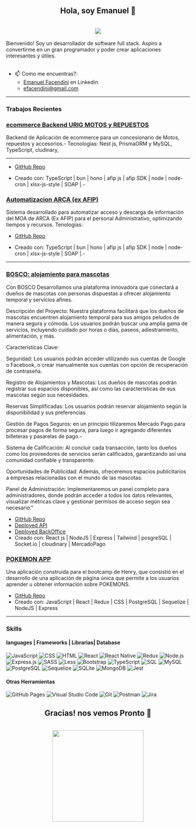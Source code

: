 <h2 align="center"> Hola, soy Emanuel</a> 👋</h2>

<div align="center"><br /><img src="https://media1.tenor.com/m/D55R-SuFKGgAAAAC/kids-goku-peace.gif"/><br /></div>
<br />
Bienvenido! Soy un desarrollador de software full stack. Aspiro a convertirme en un gran programador y poder crear aplicaciones interesantes y útiles.
<br />
<br />


- 📫 Como me encuentras?: 
  - <a href="https://www.linkedin.com/in/emanuel-facendini-4299181ba/" target="_blank">Emanuel Facendini</a> en Linkedin
  - <a href="mailto:efacendini@gmail.com">efacendini@gmail.com</a>

<hr />

### Trabajos Recientes

<h3><a href="https://github.com/EmaFacendini/ecommerce-Backend" target="_blank">ecommerce Backend URIG MOTOS y REPUESTOS</a></h3>
<p>
Backend de Aplicación de ecommerce para un concesionario de Motos, repuestos y accesorios.-
Tecnologias: Nest js, PrismaORM y MySQL, TypeScript, cludinary, 

</p>

--------------------------------

- <a href="https://github.com/MFPablo/basf_afip_automation" target="_blank">GitHub Repo</a><br />

- Creado con: TypeScript | bun | hono | afip js | afip SDK | node | node-cron | xlsx-js-style | SOAP |.- <br />

<h3><a href="https://github.com/MFPablo/basf_afip_automation" target="_blank">Automatizacion ARCA (ex AFIP)</a></h3>
<p>
Sistema desarrollado para automatizar acceso y descarga de información del MOA de ARCA (Ex AFIP)
para el personal Administrativo, optimizando tiempos y recursos.
Tenologias: 
</p>


- <a href="https://github.com/MFPablo/basf_afip_automation" target="_blank">GitHub Repo</a><br />

- Creado con: TypeScript | bun | hono | afip js | afip SDK | node | node-cron | xlsx-js-style | SOAP |.- <br />


------------------------

<h3><a href="https://front-bosco.up.railway.app/" target="_blank">BOSCO: alojamiento para mascotas</a></h3>
<p>
Con BOSCO Desarrollamos una plataforma innovadora que conectará a dueños de mascotas con personas dispuestas a ofrecer alojamiento temporal y servicios afines. 

Descripción del Proyecto:
Nuestra plataforma facilitará que los dueños de mascotas encuentren alojamiento temporal para sus amigos peludos de manera segura y cómoda. Los usuarios podrán buscar una amplia gama de servicios, incluyendo cuidado por horas o días, paseos, adiestramiento, alimentación, y más.

Características Clave:

Seguridad: Los usuarios podrán acceder utilizando sus cuentas de Google o Facebook, o crear manualmente sus cuentas con opción de recuperación de contraseña.

Registro de Alojamientos y Mascotas: Los dueños de mascotas podrán registrar sus espacios disponibles, así como las características de sus mascotas según sus necesidades.

Reservas Simplificadas: Los usuarios podrán reservar alojamiento según la disponibilidad y sus preferencias.

Gestión de Pagos Seguros: en un principio tilizaremos Mercado Pago para procesar pagos de forma segura, para luego ir agregando diferentes billeteras y pasarelas de pago.-

Sistema de Calificación: Al concluir cada transacción, tanto los dueños como los proveedores de servicios serán calificados, garantizando así una comunidad confiable y transparente.

Oportunidades de Publicidad:
Además, ofreceremos espacios publicitarios a empresas relacionadas con el mundo de las mascotas.

Panel de Administración:
Implementaremos un panel completo para administradores, donde podrán acceder a todos los datos relevantes, visualizar métricas clave y gestionar permisos de acceso según sea necesario."
</p>


- <a href="https://github.com/Seb-astiam/front-Bosco" target="_blank">GitHub Repo</a><br />
- <a href="https://front-bosco.up.railway.app/" target="_blank">Deployed API</a><br />
- <a href="https://backoffice-bosco-production.up.railway.app/." target="_blank">Deployed BackOffice</a><br />
- Creado con: React js | NodeJS | Express | Tailwind | posgreSQL | Socket.io | cloudinary | MercadoPago <br />


<h3> <a href="https://github.com/EmaFacendini/Pokemon-app-henry" target="_blank">POKEMON APP</a></h3>
Una aplicación construida para el bootcamp de Henry, que consistió en el desarrollo de una aplicación de página única que permite a los usuarios aprender u obtener información sobre POKEMONS.

- <a href="https://github.com/EmaFacendini/Pokemon-app-henry" target="_blank">GitHub Repo</a> <br />
- Creado con: JavaScript | React | Redux | CSS | PostgreSQL | Sequelize | NodeJS | Express <br />

<hr />

### Skills

<h4>languages | Frameworks | Librarias| Database </h4>
<p>
  <img alt="JavaScript" src="https://img.shields.io/badge/JavaScript-F7DF1E.svg?logo=javascript&logoColor=black">
  <img alt="CSS" src="https://img.shields.io/badge/CSS-1572B6.svg?logo=css3&logoColor=white">
  <img alt="HTML" src="https://img.shields.io/badge/HTML-E34F26.svg?logo=html5&logoColor=white">
  <img alt="React" src="https://img.shields.io/badge/React-20232a.svg?logo=react&logoColor=white">  
  <img alt="React Native" src="https://img.shields.io/badge/React%20Native-20232a.svg?logo=react&logoColor=white">  
  <img alt="Redux" src="https://img.shields.io/badge/Redux-764ABC.svg?logo=redux&logoColor=white">
  <img alt="Node.js" src="https://img.shields.io/badge/Node.js-43853D.svg?logo=node.js&logoColor=white">  <br />
  <img alt="Express.js" src="https://img.shields.io/badge/Express.js-404d59.svg?logo=express&logoColor=white">
  <img alt="SASS" src="https://img.shields.io/badge/Sass-hotpink.svg?logo=SASS&logoColor=white">  
  <img alt="Less" src="https://img.shields.io/badge/Less-1D365D.svg?logo=Les&logoColor=white">  
  <img alt="Bootstrap" src="https://img.shields.io/badge/Bootstrap-7952B3.svg?logo=bootstrap&logoColor=white">
  <img alt="TypeScript" src="https://img.shields.io/badge/TypeScript-007ACC.svg?logo=typescript&logoColor=white">
  <img alt="SQL" src="https://custom-icon-badges.herokuapp.com/badge/SQL-025E8C.svg?logo=sql&logoColor=white">
  <img alt="MySQL" src="https://img.shields.io/badge/MySQL-00f.svg?logo=mysql&logoColor=white">  <br />
  <img alt="PostgreSQL" src ="https://img.shields.io/badge/PostgreSQL-316192.svg?logo=postgresql&logoColor=white">
  <img alt="Sequelize" src ="https://img.shields.io/badge/Sequelize-52B0E7.svg?logo=Sequelize&logoColor=white">
  <img alt="SQLite" src ="https://img.shields.io/badge/SQLite-07405e.svg?logo=sqlite&logoColor=white">
  <img alt="MongoDB" src ="https://img.shields.io/badge/MongoDB-47A248.svg?logo=mongodb&logoColor=white">
  <img alt="Jest" src="https://img.shields.io/badge/Jest-C21325.svg?logo=jest&logoColor=white">

   
</p>

<h4> Otras Herramientas </h4> 
<p>
  <img alt="GitHub Pages" src="https://img.shields.io/badge/GitHub%20Pages-327FC7.svg?logo=github&logoColor=white">
  <img alt="Visual Studio Code" src="https://img.shields.io/badge/Visual%20Studio%20Code-0078d7.svg?logo=visual-studio-code&logoColor=white">
  <img alt="Git" src="https://img.shields.io/badge/Git-F05033.svg?logo=git&logoColor=white">
  <img alt="Postman" src="https://img.shields.io/badge/Postman-FF6C37?logo=postman&logoColor=white"> 
  <img alt="Jira" src="https://img.shields.io/badge/Jira-0052CC.svg?logo=Jira&logoColor=white"><br/>
</p>


<h2 align="center"> Gracias! nos vemos Pronto</a> 👋</h2>
<div align="center"><br /><img src="https://media.tenor.com/t9TTIVfMQWoAAAAM/goku-flying-nimbus.gif" width="250"/><br /></div>
